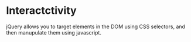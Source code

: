 # Interactctivity

jQuery allows you to target elements in the DOM using CSS selectors, and then manupulate them using javascript.

# 
